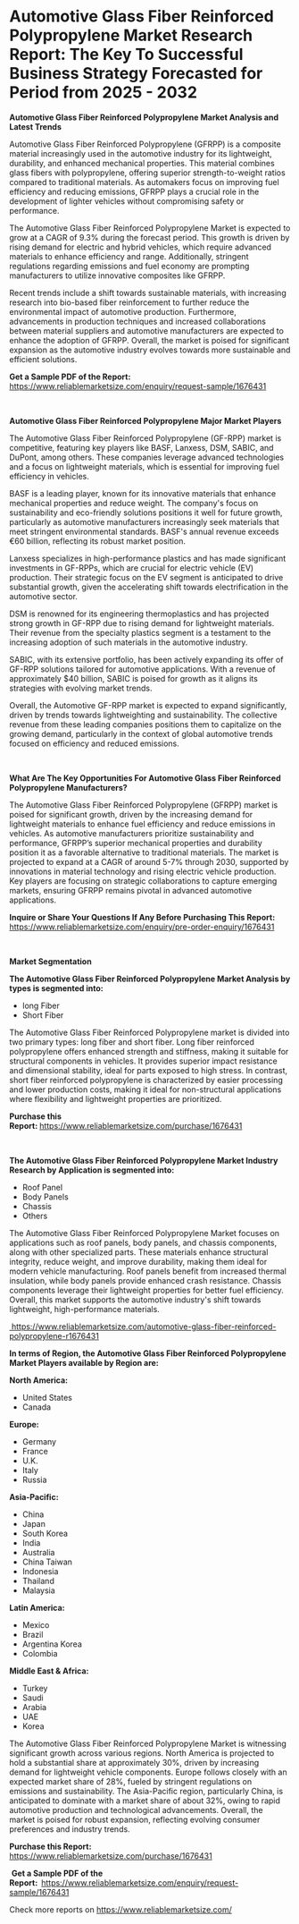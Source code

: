 <p><h1>Automotive Glass Fiber Reinforced Polypropylene Market Research Report: The Key To Successful Business Strategy Forecasted for Period from 2025 - 2032</h1></p><p><strong>Automotive Glass Fiber Reinforced Polypropylene Market Analysis and Latest Trends</strong></p>
<p><p>Automotive Glass Fiber Reinforced Polypropylene (GFRPP) is a composite material increasingly used in the automotive industry for its lightweight, durability, and enhanced mechanical properties. This material combines glass fibers with polypropylene, offering superior strength-to-weight ratios compared to traditional materials. As automakers focus on improving fuel efficiency and reducing emissions, GFRPP plays a crucial role in the development of lighter vehicles without compromising safety or performance.</p><p>The Automotive Glass Fiber Reinforced Polypropylene Market is expected to grow at a CAGR of 9.3% during the forecast period. This growth is driven by rising demand for electric and hybrid vehicles, which require advanced materials to enhance efficiency and range. Additionally, stringent regulations regarding emissions and fuel economy are prompting manufacturers to utilize innovative composites like GFRPP.</p><p>Recent trends include a shift towards sustainable materials, with increasing research into bio-based fiber reinforcement to further reduce the environmental impact of automotive production. Furthermore, advancements in production techniques and increased collaborations between material suppliers and automotive manufacturers are expected to enhance the adoption of GFRPP. Overall, the market is poised for significant expansion as the automotive industry evolves towards more sustainable and efficient solutions.</p></p>
<p><strong>Get a Sample PDF of the Report:&nbsp;</strong> <a href="https://www.reliablemarketsize.com/enquiry/request-sample/1676431?utm_campaign=3131&utm_medium=2&utm_source=Github&utm_content=ia&utm_term=24032025&utm_id=automotive-glass-fiber-reinforced-polypropylene">https://www.reliablemarketsize.com/enquiry/request-sample/1676431</a></p>
<p>&nbsp;</p>
<p><strong>Automotive Glass Fiber Reinforced Polypropylene Major Market Players</strong></p>
<p><p>The Automotive Glass Fiber Reinforced Polypropylene (GF-RPP) market is competitive, featuring key players like BASF, Lanxess, DSM, SABIC, and DuPont, among others. These companies leverage advanced technologies and a focus on lightweight materials, which is essential for improving fuel efficiency in vehicles.</p><p>BASF is a leading player, known for its innovative materials that enhance mechanical properties and reduce weight. The company's focus on sustainability and eco-friendly solutions positions it well for future growth, particularly as automotive manufacturers increasingly seek materials that meet stringent environmental standards. BASF's annual revenue exceeds €60 billion, reflecting its robust market position.</p><p>Lanxess specializes in high-performance plastics and has made significant investments in GF-RPPs, which are crucial for electric vehicle (EV) production. Their strategic focus on the EV segment is anticipated to drive substantial growth, given the accelerating shift towards electrification in the automotive sector.</p><p>DSM is renowned for its engineering thermoplastics and has projected strong growth in GF-RPP due to rising demand for lightweight materials. Their revenue from the specialty plastics segment is a testament to the increasing adoption of such materials in the automotive industry.</p><p>SABIC, with its extensive portfolio, has been actively expanding its offer of GF-RPP solutions tailored for automotive applications. With a revenue of approximately $40 billion, SABIC is poised for growth as it aligns its strategies with evolving market trends.</p><p>Overall, the Automotive GF-RPP market is expected to expand significantly, driven by trends towards lightweighting and sustainability. The collective revenue from these leading companies positions them to capitalize on the growing demand, particularly in the context of global automotive trends focused on efficiency and reduced emissions.</p></p>
<p>&nbsp;</p>
<p><strong>What Are The Key Opportunities For Automotive Glass Fiber Reinforced Polypropylene Manufacturers?</strong></p>
<p><p>The Automotive Glass Fiber Reinforced Polypropylene (GFRPP) market is poised for significant growth, driven by the increasing demand for lightweight materials to enhance fuel efficiency and reduce emissions in vehicles. As automotive manufacturers prioritize sustainability and performance, GFRPP’s superior mechanical properties and durability position it as a favorable alternative to traditional materials. The market is projected to expand at a CAGR of around 5-7% through 2030, supported by innovations in material technology and rising electric vehicle production. Key players are focusing on strategic collaborations to capture emerging markets, ensuring GFRPP remains pivotal in advanced automotive applications.</p></p>
<p><strong>Inquire or Share Your Questions If Any Before Purchasing This Report:</strong> <a href="https://www.reliablemarketsize.com/enquiry/pre-order-enquiry/1676431?utm_campaign=3131&utm_medium=2&utm_source=Github&utm_content=ia&utm_term=24032025&utm_id=automotive-glass-fiber-reinforced-polypropylene">https://www.reliablemarketsize.com/enquiry/pre-order-enquiry/1676431</a></p>
<p>&nbsp;</p>
<p><strong>Market Segmentation</strong></p>
<p><strong>The Automotive Glass Fiber Reinforced Polypropylene Market Analysis by types is segmented into:</strong></p>
<p><ul><li>long Fiber</li><li>Short Fiber</li></ul></p>
<p><p>The Automotive Glass Fiber Reinforced Polypropylene market is divided into two primary types: long fiber and short fiber. Long fiber reinforced polypropylene offers enhanced strength and stiffness, making it suitable for structural components in vehicles. It provides superior impact resistance and dimensional stability, ideal for parts exposed to high stress. In contrast, short fiber reinforced polypropylene is characterized by easier processing and lower production costs, making it ideal for non-structural applications where flexibility and lightweight properties are prioritized.</p></p>
<p><strong>Purchase this Report:&nbsp;</strong><a href="https://www.reliablemarketsize.com/purchase/1676431?utm_campaign=3131&utm_medium=2&utm_source=Github&utm_content=ia&utm_term=24032025&utm_id=automotive-glass-fiber-reinforced-polypropylene">https://www.reliablemarketsize.com/purchase/1676431</a></p>
<p>&nbsp;</p>
<p><strong>The Automotive Glass Fiber Reinforced Polypropylene Market Industry Research by Application is segmented into:</strong></p>
<p><ul><li>Roof Panel</li><li>Body Panels</li><li>Chassis</li><li>Others</li></ul></p>
<p><p>The Automotive Glass Fiber Reinforced Polypropylene Market focuses on applications such as roof panels, body panels, and chassis components, along with other specialized parts. These materials enhance structural integrity, reduce weight, and improve durability, making them ideal for modern vehicle manufacturing. Roof panels benefit from increased thermal insulation, while body panels provide enhanced crash resistance. Chassis components leverage their lightweight properties for better fuel efficiency. Overall, this market supports the automotive industry's shift towards lightweight, high-performance materials.</p></p>
<p><a href="https://www.reliablemarketsize.com/automotive-glass-fiber-reinforced-polypropylene-r1676431?utm_campaign=3131&utm_medium=2&utm_source=Github&utm_content=ia&utm_term=24032025&utm_id=automotive-glass-fiber-reinforced-polypropylene">&nbsp;https://www.reliablemarketsize.com/automotive-glass-fiber-reinforced-polypropylene-r1676431</a></p>
<p><strong>In terms of Region, the Automotive Glass Fiber Reinforced Polypropylene Market Players available by Region are:</strong></p>
<p>
    <p> <strong> North America: </strong>
        <ul>
            <li>United States</li>
            <li>Canada</li>
        </ul>
        </p> 
    <p> <strong> Europe: </strong>
        <ul>
            <li>Germany</li>
            <li>France</li>
            <li>U.K.</li>
            <li>Italy</li>
            <li>Russia</li>
        </ul>
        </p> 
    <p> <strong> Asia-Pacific: </strong>
        <ul>
            <li>China</li>
            <li>Japan</li>
            <li>South Korea</li>
            <li>India</li>
            <li>Australia</li>
            <li>China Taiwan</li>
            <li>Indonesia</li>
            <li>Thailand</li>
            <li>Malaysia</li>
        </ul>
        </p> 
    <p> <strong> Latin America: </strong>
        <ul>
            <li>Mexico</li>
            <li>Brazil</li>
            <li>Argentina Korea</li>
            <li>Colombia</li>
        </ul>
        </p> 
    <p> <strong> Middle East & Africa: </strong>
        <ul>
            <li>Turkey</li>
            <li>Saudi</li>
            <li>Arabia</li>
            <li>UAE</li>
            <li>Korea</li>
        </ul>
    </p>
    </p>
<p><p>The Automotive Glass Fiber Reinforced Polypropylene Market is witnessing significant growth across various regions. North America is projected to hold a substantial share at approximately 30%, driven by increasing demand for lightweight vehicle components. Europe follows closely with an expected market share of 28%, fueled by stringent regulations on emissions and sustainability. The Asia-Pacific region, particularly China, is anticipated to dominate with a market share of about 32%, owing to rapid automotive production and technological advancements. Overall, the market is poised for robust expansion, reflecting evolving consumer preferences and industry trends.</p></p>
<p><strong>Purchase this Report: </strong><a href="https://www.reliablemarketsize.com/purchase/1676431?utm_campaign=3131&utm_medium=2&utm_source=Github&utm_content=ia&utm_term=24032025&utm_id=automotive-glass-fiber-reinforced-polypropylene">https://www.reliablemarketsize.com/purchase/1676431</a></p>
<p>&nbsp;<strong>Get a Sample PDF of the Report:&nbsp;&nbsp;</strong><a href="https://www.reliablemarketsize.com/enquiry/request-sample/1676431?utm_campaign=3131&utm_medium=2&utm_source=Github&utm_content=ia&utm_term=24032025&utm_id=automotive-glass-fiber-reinforced-polypropylene">https://www.reliablemarketsize.com/enquiry/request-sample/1676431</a></p>
<p><strong></strong></p>
<p>Check more reports on <a href="https://www.reliablemarketsize.com/?utm_campaign=3131&utm_medium=2&utm_source=Github&utm_content=ia&utm_term=24032025&utm_id=automotive-glass-fiber-reinforced-polypropylene">https://www.reliablemarketsize.com/</a></p>